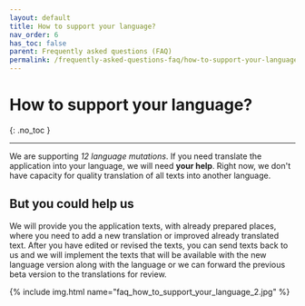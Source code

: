 ```yaml
---
layout: default
title: How to support your language?
nav_order: 6
has_toc: false
parent: Frequently asked questions (FAQ)
permalink: /frequently-asked-questions-faq/how-to-support-your-language
---
```


# How to support your language?
{: .no_toc }

---

We are supporting _12 language mutations_. If you need translate the application into your language, we will need **your help**. Right now, we don't have capacity for quality translation of all texts into another language. 

## But you could help us
We will provide you the application texts, with already prepared places, where you need to add a new translation or improved already translated text. After you have edited or revised the texts, you can send texts back to us and we will implement the texts that will be available with the new language version along with the language or we can forward the previous beta version to the translations for review.

{% include img.html name="faq_how_to_support_your_language_2.jpg" %}
<!-- {% include img.html name="faq_how_to_support_your_language_1.png" %} -->